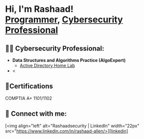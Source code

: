 <h1>Hi, I'm Rashaad! <br/><a href="https://github.com/Rashaadsecurity">Programmer</a>, <a href="https://www.linkedin.com/in/rashaad-allen/">Cybersecurity Professional</a>

<h2>👨‍💻 Cybersecurity Professional:</h2>

- <b>Data Structures and Algorithms Practice (AlgoExpert)</b>
  - [Active Directory Home Lab](https://github.com/joshmadakor1/Algorithms-Practice)
- <

<h2> 📄Certifications</h2>

COMPTIA A+ 1101/1102

<h2> 🤳 Connect with me:</h2>


[<img align="left" alt="Rashaadsecurity | LinkedIn" width="22px" src="https://www.linkedin.com/in/rashaad-allen/>][linkedin]



[linkedin]: (https://www.linkedin.com/in/rashaad-allen/)

<!--
**Rashaadsecurity/Rashaadsecurity** is a ✨ _special_ ✨ repository because its `README.md` (this file) appears on your GitHub profile.

Here are some ideas to get you started:

- 🔭 I’m currently working on ...
- 🌱 I’m currently learning ...
- 👯 I’m looking to collaborate on ...
- 🤔 I’m looking for help with ...
- 💬 Ask me about ...
- 📫 How to reach me: ...
- 😄 Pronouns: ...
- ⚡ Fun fact: ...
-->
